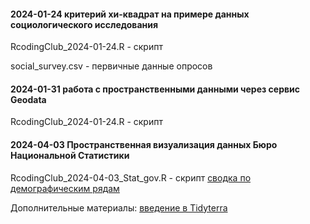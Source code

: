 #### 2024-01-24 критерий хи-квадрат на примере данных социологического исследования
RcodingClub_2024-01-24.R - скрипт

social_survey.csv - первичные данные опросов

#### 2024-01-31 работа с пространственными данными через сервис Geodata
RcodingClub_2024-01-24.R - скрипт

#### 2024-04-03 Пространственная визуализация данных Бюро Национальной Статистики
RcodingClub_2024-04-03_Stat_gov.R - скрипт
[сводка по демографическим рядам](https://stat.gov.kz/ru/industries/social-statistics/demography/dynamic-tables)

Дополнительные материалы: [введение в Tidyterra](https://dieghernan.github.io/tidyterra/articles/welcome.html)
